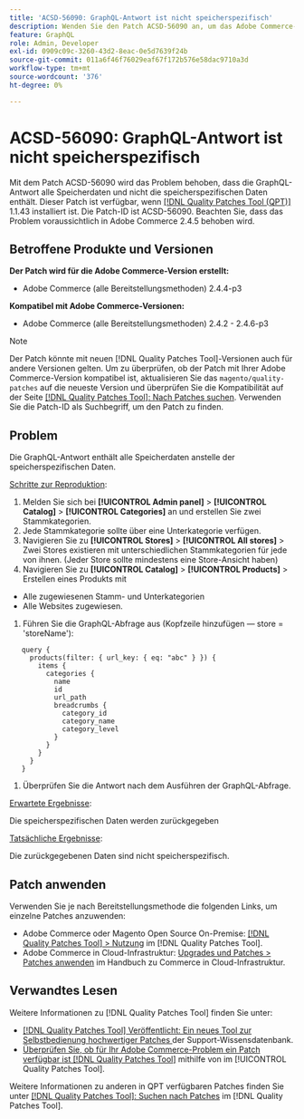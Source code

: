 ```yaml
---
title: 'ACSD-56090: GraphQL-Antwort ist nicht speicherspezifisch'
description: Wenden Sie den Patch ACSD-56090 an, um das Adobe Commerce-Problem zu beheben, bei dem die GraphQL-Antwort alle Speicherdaten und nicht die speicherspezifischen Daten enthält.
feature: GraphQL
role: Admin, Developer
exl-id: 0909c09c-3260-43d2-8eac-0e5d7639f24b
source-git-commit: 011a6f46f76029eaf67f172b576e58dac9710a3d
workflow-type: tm+mt
source-wordcount: '376'
ht-degree: 0%

---
```


# ACSD-56090: GraphQL-Antwort ist nicht speicherspezifisch

Mit dem Patch ACSD-56090 wird das Problem behoben, dass die GraphQL-Antwort alle Speicherdaten und nicht die speicherspezifischen Daten enthält. Dieser Patch ist verfügbar, wenn [[!DNL Quality Patches Tool (QPT)]](https://experienceleague.adobe.com/en/docs/commerce-operations/tools/quality-patches-tool/quality-patches-tool-to-self-serve-quality-patches) 1.1.43 installiert ist. Die Patch-ID ist ACSD-56090. Beachten Sie, dass das Problem voraussichtlich in Adobe Commerce 2.4.5 behoben wird.

## Betroffene Produkte und Versionen

**Der Patch wird für die Adobe Commerce-Version erstellt:**

* Adobe Commerce (alle Bereitstellungsmethoden) 2.4.4-p3

**Kompatibel mit Adobe Commerce-Versionen:**

* Adobe Commerce (alle Bereitstellungsmethoden) 2.4.2 - 2.4.6-p3

>[!NOTE]
>
>Der Patch könnte mit neuen [!DNL Quality Patches Tool]-Versionen auch für andere Versionen gelten. Um zu überprüfen, ob der Patch mit Ihrer Adobe Commerce-Version kompatibel ist, aktualisieren Sie das `magento/quality-patches` auf die neueste Version und überprüfen Sie die Kompatibilität auf der Seite [[!DNL Quality Patches Tool]: Nach Patches suchen](https://experienceleague.adobe.com/tools/commerce-quality-patches/index.html). Verwenden Sie die Patch-ID als Suchbegriff, um den Patch zu finden.

## Problem

Die GraphQL-Antwort enthält alle Speicherdaten anstelle der speicherspezifischen Daten.

<u>Schritte zur Reproduktion</u>:

1. Melden Sie sich bei **[!UICONTROL Admin panel]** > **[!UICONTROL Catalog]** > **[!UICONTROL Categories]** an und erstellen Sie zwei Stammkategorien.
1. Jede Stammkategorie sollte über eine Unterkategorie verfügen.
1. Navigieren Sie zu **[!UICONTROL Stores]** > **[!UICONTROL All stores]** > Zwei Stores existieren mit unterschiedlichen Stammkategorien für jede von ihnen. (Jeder Store sollte mindestens eine Store-Ansicht haben)
1. Navigieren Sie zu **[!UICONTROL Catalog]** > **[!UICONTROL Products]** > Erstellen eines Produkts mit

* Alle zugewiesenen Stamm- und Unterkategorien
* Alle Websites zugewiesen.

1. Führen Sie die GraphQL-Abfrage aus (Kopfzeile hinzufügen — store = &#39;storeName&#39;):

```
   query {
     products(filter: { url_key: { eq: "abc" } }) {
       items {
         categories {
           name
           id
           url_path
           breadcrumbs {
             category_id
             category_name
             category_level
           }
         }
       }
     }
   }
```

1. Überprüfen Sie die Antwort nach dem Ausführen der GraphQL-Abfrage.

<u>Erwartete Ergebnisse</u>:

Die speicherspezifischen Daten werden zurückgegeben

<u>Tatsächliche Ergebnisse</u>:

Die zurückgegebenen Daten sind nicht speicherspezifisch.

## Patch anwenden

Verwenden Sie je nach Bereitstellungsmethode die folgenden Links, um einzelne Patches anzuwenden:

* Adobe Commerce oder Magento Open Source On-Premise: [[!DNL Quality Patches Tool] > Nutzung](/help/tools/quality-patches-tool/usage.md) im [!DNL Quality Patches Tool].
* Adobe Commerce in Cloud-Infrastruktur: [Upgrades und Patches > Patches anwenden](https://experienceleague.adobe.com/docs/commerce-cloud-service/user-guide/develop/upgrade/apply-patches.html) im Handbuch zu Commerce in Cloud-Infrastruktur.

## Verwandtes Lesen

Weitere Informationen zu [!DNL Quality Patches Tool] finden Sie unter:

* [[!DNL Quality Patches Tool] Veröffentlicht: Ein neues Tool zur Selbstbedienung hochwertiger Patches ](https://experienceleague.adobe.com/en/docs/commerce-operations/tools/quality-patches-tool/quality-patches-tool-to-self-serve-quality-patches) der Support-Wissensdatenbank.
* [Überprüfen Sie, ob für Ihr Adobe Commerce-Problem ein Patch verfügbar ist [!DNL Quality Patches Tool]](/help/tools/quality-patches-tool/patches-available-in-qpt/check-patch-for-magento-issue-with-magento-quality-patches.md) mithilfe von im [!UICONTROL Quality Patches Tool].


Weitere Informationen zu anderen in QPT verfügbaren Patches finden Sie unter [[!DNL Quality Patches Tool]: Suchen nach Patches](https://experienceleague.adobe.com/tools/commerce-quality-patches/index.html) im [!DNL Quality Patches Tool].
